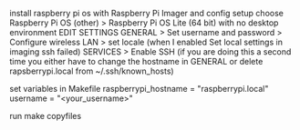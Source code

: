 install raspberry pi os with Raspberry Pi Imager and config setup
choose Raspberry Pi OS (other) > Raspberry Pi OS Lite (64 bit) with no desktop environment 
EDIT SETTINGS 
GENERAL > Set username and password > Configure wireless LAN > set locale
(when I enabled Set local settings in imaging ssh failed)
SERVICES > Enable SSH (if you are doing this a second time you either have to change the hostname in GENERAL or delete rapsberrypi.local from ~/.ssh/known_hosts)

set variables in Makefile
raspberrypi_hostname = "raspberrypi.local"
username = "<your_username>"

run 
make copyfiles